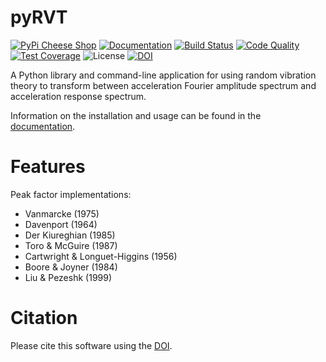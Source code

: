 # pyRVT

[![PyPi Cheese
Shop](https://img.shields.io/pypi/v/pyrvt.svg)](https://img.shields.io/pypi/v/pyrvt.svg)
[![Documentation](https://readthedocs.org/projects/pyrvt/badge/?version=latest)](https://pyrvt.readthedocs.io/?badge=latest)
[![Build
Status](https://travis-ci.org/arkottke/pyrvt.svg?branch=master)](https://travis-ci.org/arkottke/pyrvt)
[![Code
Quality](https://api.codacy.com/project/badge/Grade/4f1fe64804bc45f89b6386666ae20696)](https://www.codacy.com/manual/arkottke/pyrvt)
[![Test
Coverage](https://api.codacy.com/project/badge/Coverage/4f1fe64804bc45f89b6386666ae20696)](https://www.codacy.com/manual/arkottke/pyrvt)
![License](https://img.shields.io/badge/license-MIT-blue.svg)
[![DOI](https://zenodo.org/badge/5086299.svg)](https://zenodo.org/badge/latestdoi/5086299)

A Python library and command-line application for using random vibration
theory to transform between acceleration Fourier amplitude spectrum and
acceleration response spectrum.

Information on the installation and usage can be found in the
[documentation](https://pyrvt.readthedocs.io/).

# Features

Peak factor implementations:

- Vanmarcke (1975)
- Davenport (1964)
- Der Kiureghian (1985)
- Toro & McGuire (1987)
- Cartwright & Longuet-Higgins (1956)
- Boore & Joyner (1984)
- Liu & Pezeshk (1999)

# Citation

Please cite this software using the
[DOI](https://zenodo.org/badge/latestdoi/5086299).
